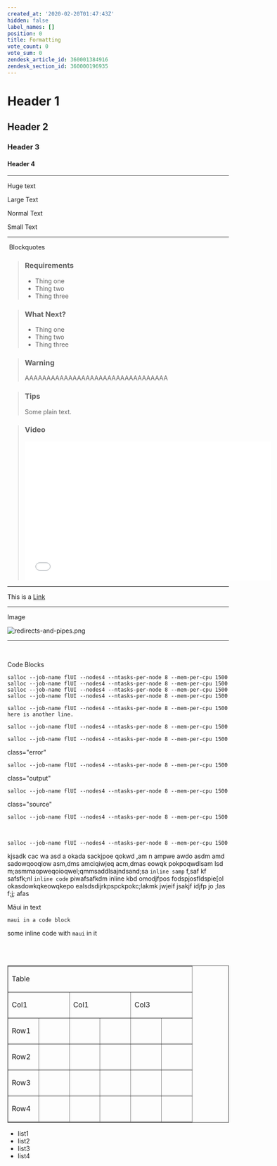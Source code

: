 ```yaml
---
created_at: '2020-02-20T01:47:43Z'
hidden: false
label_names: []
position: 0
title: Formatting
vote_count: 0
vote_sum: 0
zendesk_article_id: 360001384916
zendesk_section_id: 360000196935
---
```


# Header 1

## Header 2

### Header 3

#### Header 4

------------------------------------------------------------------------

<span class="wysiwyg-font-size-x-large">Huge text</span>

<span class="wysiwyg-font-size-large">Large Text</span>

Normal Text

<span class="wysiwyg-font-size-small">Small Text</span>

------------------------------------------------------------------------

 Blockquotes

> ### Requirements
>
> -   Thing one
> -   Thing two
> -   Thing three

> ### What Next?
>
> -   Thing one
> -   Thing two
> -   Thing three

> ### Warning
>
> AAAAAAAAAAAAAAAAAAAAAAAAAAAAAAAAA

> ### Tips
>
> Some plain text.

> ### Video
>
> <iframe src="//www.youtube-nocookie.com/embed/yDYXOntAlIk" width="560" height="315" frameborder="0" allowfullscreen>
> </iframe>

------------------------------------------------------------------------

This is a [Link](https://www.w3schools.com/html/html_links.asp) 

------------------------------------------------------------------------

Image

![redirects-and-pipes.png](../includes/6014468037775.name_me)

------------------------------------------------------------------------

 

Code Blocks

    salloc --job-name flUI --nodes4 --ntasks-per-node 8 --mem-per-cpu 1500
    salloc --job-name flUI --nodes4 --ntasks-per-node 8 --mem-per-cpu 1500
    salloc --job-name flUI --nodes4 --ntasks-per-node 8 --mem-per-cpu 1500
    salloc --job-name flUI --nodes4 --ntasks-per-node 8 --mem-per-cpu 1500

    salloc --job-name flUI --nodes4 --ntasks-per-node 8 --mem-per-cpu 1500
    here is another line.

    salloc --job-name flUI --nodes4 --ntasks-per-node 8 --mem-per-cpu 1500

    salloc --job-name flUI --nodes4 --ntasks-per-node 8 --mem-per-cpu 1500

class="error"

    salloc --job-name flUI --nodes4 --ntasks-per-node 8 --mem-per-cpu 1500

class="output"

    salloc --job-name flUI --nodes4 --ntasks-per-node 8 --mem-per-cpu 1500

class="source"

    salloc --job-name flUI --nodes4 --ntasks-per-node 8 --mem-per-cpu 1500

 

    salloc --job-name flUI --nodes4 --ntasks-per-node 8 --mem-per-cpu 1500

kjsadk cac wa asd a okada sackjpoe qokwd ,am n ampwe awdo asdm amd
sadowqooqiow asm,dms amciqiwjeq acm,dmas eowqk pokpoqwdlsam lsd
m;asmmaopweqoioqwel;qmmsaddlsajndsand;sa `inline samp` f,saf kf
safsfk;nl `inline code` piwafsafkdm <span class="kbd">inline kbd</span>
omodjfpos fodspjosfldspie\[ol okasdowkqkeowqkepo
ealsdsdijrkpspckpokc;lakmk jwjeif jsakjf idjfp jo ;las f;j; afas

Māui in text

    maui in a code block

some inline code with `maui` in it

<table>
<tbody>
<tr class="odd">
</tr>
<tr class="even">
</tr>
<tr class="odd">
</tr>
</tbody>
</table>

 

<table style="border-collapse: collapse; width: 100%;" border="1">
<tbody>
<tr>
<td style="width: 85.7142%;" colspan="6">

Table

</td>
</tr>
<tr>
<td style="width: 28.5714%;" colspan="2">

Col1 

</td>
<td style="width: 28.5714%;" colspan="2">

Col1 

</td>
<td style="width: 14.2857%;" colspan="2">

Col3

</td>
</tr>
<tr>
<td style="width: 14.2857%;">

Row1

</td>
<td style="width: 14.2857%;">

 

</td>
<td style="width: 14.2857%;">

 

</td>
<td style="width: 14.2857%;">

 

</td>
<td style="width: 14.2857%;">

 

</td>
<td style="width: 14.2857%;">

 

</td>
</tr>
<tr>
<td style="width: 14.2857%;">

Row2

</td>
<td style="width: 14.2857%;">

 

</td>
<td style="width: 14.2857%;">

 

</td>
<td style="width: 14.2857%;">

 

</td>
<td style="width: 14.2857%;">

 

</td>
<td style="width: 14.2857%;">

 

</td>
</tr>
<tr>
<td style="width: 14.2857%;">

Row3

</td>
<td style="width: 14.2857%;">

 

</td>
<td style="width: 14.2857%;">

 

</td>
<td style="width: 14.2857%;">

 

</td>
<td style="width: 14.2857%;">

 

</td>
<td style="width: 14.2857%;">

 

</td>
</tr>
<tr>
<td style="width: 14.2857%;">

Row4

</td>
<td style="width: 14.2857%;">

 

</td>
<td style="width: 14.2857%;">

 

</td>
<td style="width: 14.2857%;">

 

</td>
<td style="width: 14.2857%;">

 

</td>
<td style="width: 14.2857%;">

 

</td>
</tr>
</tbody>
</table>

-   list1
-   list2
-   list3
-   list4
